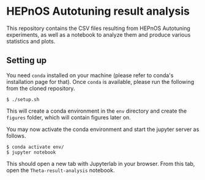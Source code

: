 # HEPnOS Autotuning result analysis

This repository contains the CSV files resulting from HEPnOS
Autotuning experiments, as well as a notebook to analyze them
and produce various statistics and plots.

## Setting up

You need `conda` installed on your machine (please refer to
conda's installation page for that). Once `conda` is available,
please run the following from the cloned repository.

```
$ ./setup.sh
```

This will create a conda environment in the `env` directory
and create the `figures` folder, which will contain figures later on.

You may now activate the conda environment and start the jupyter
server as follows.

```
$ conda activate env/
$ jupyter notebook
```

This should open a new tab with Jupyterlab in your browser.
From this tab, open the `Theta-result-analysis` notebook.
